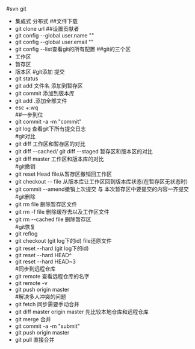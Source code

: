 #svn git
- 集成式 分布式
##文件下载
- git clone url
##设置贡献者
- git config --global user.name ""
- git config --global user.email ""
- git config --list查看git的所有配置
##git的三个区
- 工作区
- 暂存区
- 版本区
#git添加 提交
- git status  
- git add 文件名  添加到暂存区  
- git commit  添加到版本库   
- git add .添加全部文件  
- esc +:wq  
##一步到位   
- git commit -a -m "commit"  
- git log 查看git下所有提交日志  
#git对比
- git diff  工作区和暂存区的对比  
- git diff --cached/ git diff --staged 暂存区和版本区的对比  
- git diff master 工作区和版本库的对比  
#git撤销
- git reset Head file从暂存区撤销回工作区  
- git checkout -- file 从版本库让工作区回到版本库状态(在暂存区无状态时)  
- git commit --amend撤销上次提交 与 本次暂存区中要提交的内容一齐提交  
#git删除
- git rm file 删除暂存区文件  
- git rm -f file 删除缓存去以及工作区文件  
- git rm --cached file 删除暂存区  
#git恢复
- git reflog  
- git checkout (git log下的id) file还原文件    
- git reset --hard (git log下的id)  
- git reset --hard HEAD^  
- git reset --hard HEAD~3  
#同步到远程仓库
- git remote 查看远程仓库的名字    
- git remote -v  
- git push origin master    
#解决多人冲突的问题
- git fetch 同步需要手动合并    
- git diff master origin master 先比较本地仓库和远程仓库  
- git merge 合并
- git commit -a -m "submit"  
- git push origin master
- git pull 直接合并




